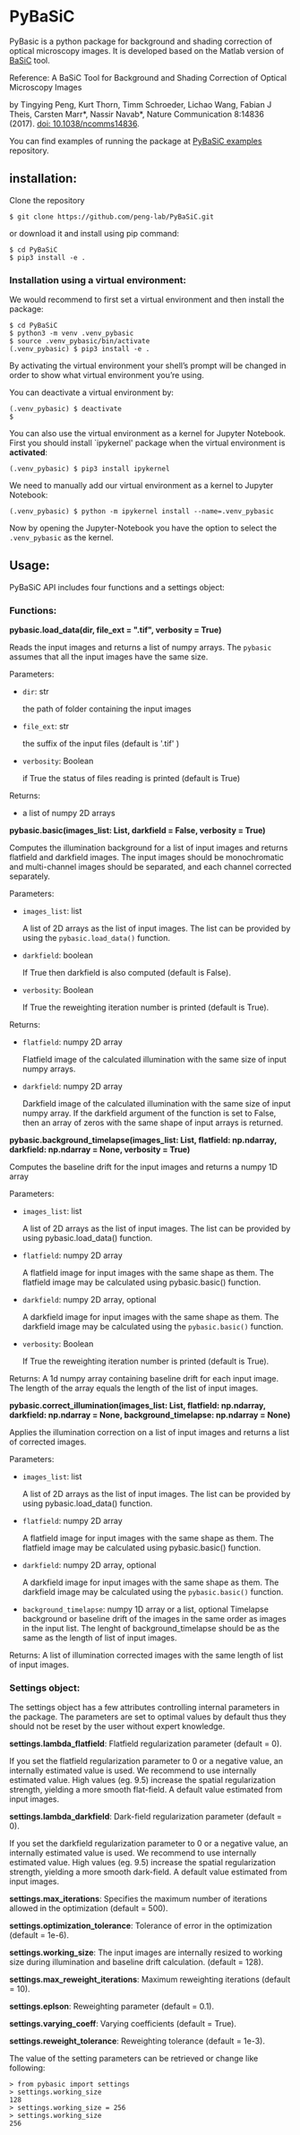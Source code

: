 # PyBaSiC

PyBasic is a python package for background and shading correction of optical microscopy images. It is developed based on the Matlab version of [BaSiC](https://github.com/marrlab/BaSiC) tool.

Reference: A BaSiC Tool for Background and Shading Correction of Optical Microscopy Images

by Tingying Peng, Kurt Thorn, Timm Schroeder, Lichao Wang, Fabian J Theis, Carsten Marr\*, Nassir Navab\*, Nature Communication 8:14836 (2017). [doi: 10.1038/ncomms14836](http://www.nature.com/articles/ncomms14836).

You can find examples of running the package at [PyBaSiC examples](https://github.com/peng-lab/PyBaSiC-examples) repository.

## installation:

Clone the repository

```console
$ git clone https://github.com/peng-lab/PyBaSiC.git
```

or download it and install using pip command: 

```console
$ cd PyBaSiC
$ pip3 install -e .
```

### Installation using a virtual environment:
We would recommend to first set a virtual environment and then install the package:

```console
$ cd PyBaSiC
$ python3 -m venv .venv_pybasic
$ source .venv_pybasic/bin/activate
(.venv_pybasic) $ pip3 install -e .
```

By activating the virtual environment your shell’s prompt will be changed in order to show what virtual environment you’re using.

You can deactivate a virtual environment by:
```console
(.venv_pybasic) $ deactivate
$
```

You can also use the virtual environment as a kernel for Jupyter Notebook. First you should install `ipykernel' package when the virtual environment is **activated**:

```console
(.venv_pybasic) $ pip3 install ipykernel
```

We need to manually add our virtual environment as a kernel to Jupyter Notebook:

```console
(.venv_pybasic) $ python -m ipykernel install --name=.venv_pybasic
```

Now by opening the Jupyter-Notebook you have the option to select the `.venv_pybasic` as the kernel.

## Usage:
PyBaSiC API includes four functions and a settings object:

### Functions:

**pybasic.load_data(dir, file_ext = ".tif", verbosity = True)**

Reads the input images and returns a list of numpy arrays. The `pybasic` assumes that all the input images have the same size.

Parameters:

* `dir`: str

    the path of folder containing the input images 
    
* `file_ext`: str

    the suffix of the input files (default is '.tif' )
    
* `verbosity`: Boolean

    if True the status of files reading is printed (default is True)

Returns:
* a list of numpy 2D arrays

**pybasic.basic(images_list: List, darkfield = False, verbosity = True)**

Computes the illumination background for a list of input images and returns flatfield and darkfield images. The input images should be monochromatic and multi-channel images should be separated, and each channel corrected separately.


Parameters:
* `images_list`: list

     A list of 2D arrays as the list of input images. The list can be provided by using the `pybasic.load_data()` function.
     
* `darkfield`: boolean

    If True then darkfield is also computed (default is False).
    
* `verbosity`: Boolean

    If True the reweighting iteration number is printed (default is True).  

Returns:
* `flatfield`: numpy 2D array

    Flatfield image of the calculated illumination with the same size of input numpy arrays.
    
* `darkfield`: numpy 2D array

    Darkfield image of the calculated illumination with the same size of input numpy array. If the darkfield argument of the function is set to False, then an array of zeros with the same shape of input arrays is returned.

**pybasic.background_timelapse(images_list: List, flatfield: np.ndarray, darkfield: np.ndarray = None, verbosity = True)**

Computes the baseline drift for the input images and returns a numpy 1D array

Parameters:
* `images_list`: list

    A list of 2D arrays as the list of input images. The list can be provided by using pybasic.load_data() function.
    
* `flatfield`: numpy 2D array

    A flatfield image for input images with the same shape as them. The flatfield image may be calculated using pybasic.basic() function.
    
* `darkfield`: numpy 2D array, optional

    A darkfield image for input images with the same shape as them. The darkfield image may be calculated using the `pybasic.basic()` function.
    
* `verbosity`: Boolean

    If True the reweighting iteration number is printed (default is True).  

Returns:
    A 1d numpy array containing baseline drift for each input image. The length of the array equals the length of the list of input images. 
        
 
    
**pybasic.correct_illumination(images_list: List, flatfield: np.ndarray, darkfield: np.ndarray = None, background_timelapse: np.ndarray = None)**

Applies the illumination correction on a list of input images and returns a list of corrected images.

Parameters:
* `images_list`: list

    A list of 2D arrays as the list of input images. The list can be provided by using pybasic.load_data() function.
    
* `flatfield`: numpy 2D array

    A flatfield image for input images with the same shape as them. The flatfield image may be calculated using pybasic.basic() function.
    
* `darkfield`: numpy 2D array, optional

    A darkfield image for input images with the same shape as them. The darkfield image may be calculated using the `pybasic.basic()` function.

* `background_timelapse`: numpy 1D array or a list, optional
    Timelapse background or baseline drift of the images in the same order as images in the input list. The lenght of background_timelapse should be as the same as the length of list of input images.


Returns:
    A list of illumination corrected images with the same length of list of input images.

### Settings object:
The settings object has a few attributes controlling internal parameters in the package. The parameters are set to optimal values by default thus they should not be reset by the user without expert knowledge.

**settings.lambda_flatfield**: Flatfield regularization parameter (default = 0).

If you set the flatfield regularization parameter to 0 or a negative value, 
an internally estimated value is used. We recommend to use internally estimated 
value. High values (eg. 9.5) increase the spatial regularization strength, 
yielding a more smooth flat-field. A default value estimated from input images.

**settings.lambda_darkfield**: Dark-field regularization parameter (default = 0).

If you set the darkfield regularization parameter to 0 or a negative value, 
an internally estimated value is used. We recommend to use internally estimated 
value. High values (eg. 9.5) increase the spatial regularization strength, 
yielding a more smooth dark-field. A default value estimated from input images.

**settings.max_iterations**: Specifies the maximum number of iterations allowed in the optimization (default = 500).

**settings.optimization_tolerance**: Tolerance of error in the optimization (default = 1e-6).

**settings.working_size**: The input images are internally resized to working size during illumination and baseline drift calculation. (default = 128).

**settings.max_reweight_iterations**: Maximum reweighting iterations (default = 10).

**settings.eplson**: Reweighting parameter (default = 0.1).

**settings.varying_coeff**: Varying coefficients (default = True).

**settings.reweight_tolerance**: Reweighting tolerance (default = 1e-3).

The value of the setting parameters can be retrieved or change like following:

```console
> from pybasic import settings
> settings.working_size
128
> settings.working_size = 256
> settings.working_size
256
```